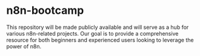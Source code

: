 # n8n-bootcamp
This repository will be made publicly available and will serve as a hub for various n8n-related projects. Our goal is to provide a comprehensive resource for both beginners and experienced users looking to leverage the power of n8n.
